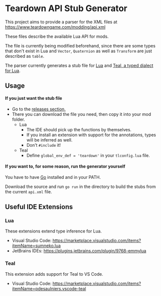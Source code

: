# Teardown API Stub Generator

This project aims to provide a parser for the XML files at https://www.teardowngame.com/modding/api.xml

These files describe the available Lua API for mods.

The file is currently being modified beforehand, since there are some types that don't exist in Lua and `Vector`, `Quaternion` as well as `Transform` are just described as `table`.

The parser currently generates a stub file for [Lua](https://www.lua.org/) and [Teal, a typed dialect for Lua](https://github.com/teal-language/tl).

## Usage

#### If you just want the stub file

- Go to the [releases section.](https://github.com/hypnotox/teardown-api-stub-generator/releases)
- There you can download the file you need, then copy it into your mod folder.
  - Lua
    - The IDE should pick up the functions by themselves.
    - If you install an extension with support for the annotations, types will be inferred as well.
    - Don't `#include` it!
  - Teal
    - Define `global_env_def = 'teardown'` in your `tlconfig.lua` file.

#### If you want to, for some reason, run the generator yourself

You have to have [Go](https://go.dev/) installed and in your PATH.

Download the source and run `go run` in the directory to build the stubs from the current `api.xml` file.

## Useful IDE Extensions

### Lua
These extensions extend type inference for Lua.
- Visual Studio Code: https://marketplace.visualstudio.com/items?itemName=sumneko.lua
- JetBrains IDEs: https://plugins.jetbrains.com/plugin/9768-emmylua

### Teal
This extension adds support for Teal to VS Code.
- Visual Studio Code: https://marketplace.visualstudio.com/items?itemName=pdesaulniers.vscode-teal
